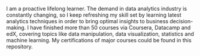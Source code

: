 I am a proactive lifelong learner. The demand in data analytics industry is constantly changing, so I keep refreshing my skill set by learning latest analytics techniques in order to bring optimal insights to business decision-making. I have finished more than 50 courses via Coursera, Datacamp and edX, covering topics like data manipulation, data visualization, statistics and machine learning. My certifications of major courses could be found in this repository. 
